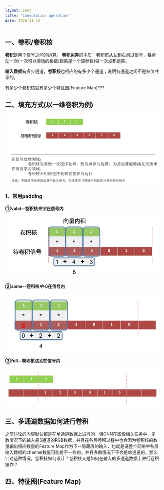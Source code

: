 ```yaml
---
layout: post
title: "Convolution operation"
date: 2020-11-15
---
```


## 一、卷积/卷积核

**卷积**是两个信号之间的运算。
**卷积运算**的本质：卷积核从左到右滑过信号，每滑动一次(一次可以滑动的格数/距离是一个超参数)做一次点积运算。

**输入数据**有多少通道，**卷积核**也相应的有多少个通道；说明各通道之间不是权值共享的。

有多少个卷积核就有多少个特征图(Feature Map)???


## 二、填充方式(以一维卷积为例)

![convo01](../assets/blog_Images/1D_Convolution01.jpg)

### 1、常用padding

#### ①valid--卷积核*完全*在信号内
![valid](../assets/blog_Images/1D_valid01.jpg)

#### ②same--卷积核*中心*在信号内
![same](../assets/blog_Images/1D_same01.jpg)

#### ③full--卷积核*边沿*在信号内
![full](../assets/blog_Images/1D_full01.jpg)

## 三、多通道数据如何进行卷积

之前讨论的内容默认都是在单通道数据上进行的，但CNN在图像相关任务中，多数情况下的输入是3通道的RGB数据，并且在各层卷积过程中也会因为卷积核的数量输出相应数量的Feature Map作为下一隐藏层的输入，也就是说整个网络中各层输入数据的channel数量可能是不一样的，并且多数情况下不会是单通道的，那么针对这种情况，卷积核如何设计？卷积核又是如何在输入的多通道数据上进行卷积操作？

## 四、特征图(Feature Map)

